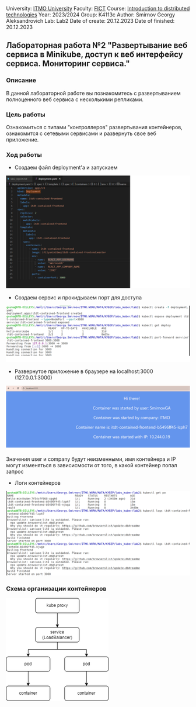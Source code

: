 University: [ITMO University](https://itmo.ru/ru/)
Faculty: [FICT](https://fict.itmo.ru)
Course: [Introduction to distributed technologies](https://github.com/itmo-ict-faculty/introduction-to-distributed-technologies)
Year: 2023/2024
Group: K4113c
Author: Smirnov Georgy Aleksandrovich
Lab: Lab2
Date of create: 20.12.2023
Date of finished: 20.12.2023

## Лабораторная работа №2 "Развертывание веб сервиса в Minikube, доступ к веб интерфейсу сервиса. Мониторинг сервиса."
### Описание
В данной лабораторной работе вы познакомитесь с развертыванием полноценного веб сервиса с несколькими репликами.

### Цель работы
Ознакомиться с типами "контроллеров" развертывания контейнеров, ознакомится с сетевыми сервисами и развернуть свое веб приложение.

### Ход работы

- Создаем файл deployment'а и запускаем

![create](screens/deployment.png)

- Создаем сервис и прокидываем порт для доступа

![expose](screens/logs.png)

- Развернутое приложение в браузере на localhost:3000 (127.0.0.1:3000)

![web-app](screens/localhost.png)

Значения user и company будут неизменными, имя контейнера и IP могут изменяться в зависисмости от того, в какой контейнер попал запрос

- Логи контейнеров

![logs](screens/pods_logs.png)

### Схема организации контейнеров

![schema](screens/scheme.png)
